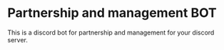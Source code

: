 # Partnership and management BOT
This is a discord bot for partnership and management for your discord server.

